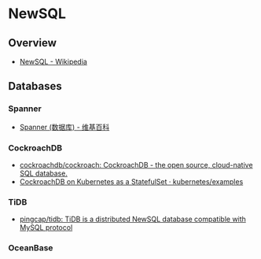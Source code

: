 # NewSQL

## Overview

- [NewSQL - Wikipedia](https://en.wikipedia.org/wiki/NewSQL)

## Databases

### Spanner

- [Spanner (数据库) - 维基百科](https://zh.wikipedia.org/wiki/Spanner_(%E6%95%B0%E6%8D%AE%E5%BA%93))

### CockroachDB

- [cockroachdb/cockroach: CockroachDB - the open source, cloud-native SQL database.](https://github.com/cockroachdb/cockroach)
- [CockroachDB on Kubernetes as a StatefulSet · kubernetes/examples](https://github.com/kubernetes/examples/tree/master/staging/cockroachdb)

### TiDB

- [pingcap/tidb: TiDB is a distributed NewSQL database compatible with MySQL protocol](https://github.com/pingcap/tidb)

### OceanBase
